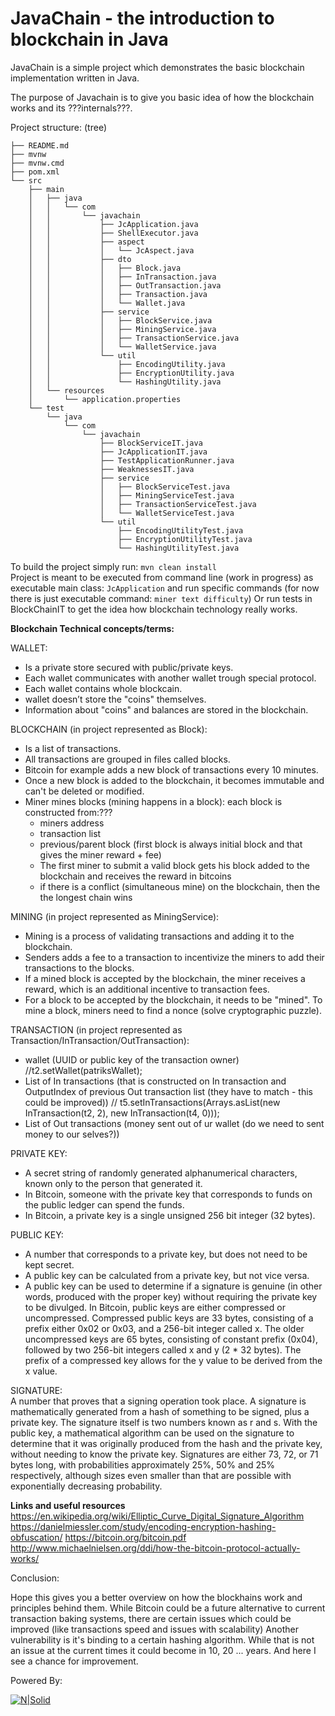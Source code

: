 # JavaChain - the introduction to blockchain in Java 

JavaChain is a simple project which demonstrates the basic blockchain implementation written in Java. 

The purpose of Javachain is to give you basic idea of how the blockchain works and its ???internals???. 

Project structure: (tree)
```
├── README.md
├── mvnw
├── mvnw.cmd
├── pom.xml
└── src
    ├── main
    │   ├── java
    │   │   └── com
    │   │       └── javachain
    │   │           ├── JcApplication.java
    │   │           ├── ShellExecutor.java
    │   │           ├── aspect
    │   │           │   └── JcAspect.java
    │   │           ├── dto
    │   │           │   ├── Block.java
    │   │           │   ├── InTransaction.java
    │   │           │   ├── OutTransaction.java
    │   │           │   ├── Transaction.java
    │   │           │   └── Wallet.java
    │   │           ├── service
    │   │           │   ├── BlockService.java
    │   │           │   ├── MiningService.java
    │   │           │   ├── TransactionService.java
    │   │           │   └── WalletService.java
    │   │           └── util
    │   │               ├── EncodingUtility.java
    │   │               ├── EncryptionUtility.java
    │   │               └── HashingUtility.java
    │   └── resources
    │       └── application.properties
    └── test
        └── java
            └── com
                └── javachain
                    ├── BlockServiceIT.java
                    ├── JcApplicationIT.java
                    ├── TestApplicationRunner.java
                    ├── WeaknessesIT.java
                    ├── service
                    │   ├── BlockServiceTest.java
                    │   ├── MiningServiceTest.java
                    │   ├── TransactionServiceTest.java
                    │   └── WalletServiceTest.java
                    └── util
                        ├── EncodingUtilityTest.java
                        ├── EncryptionUtilityTest.java
                        └── HashingUtilityTest.java
```                       


To build the project simply run:
`mvn clean install`     
Project is meant to be executed from command line (work in progress) as executable main class:
`JcApplication` 
and run specific commands (for now there is just executable command: `miner text difficulty`)
Or run tests in BlockChainIT to get the idea how blockchain technology really works.

**Blockchain Technical concepts/terms:**    

WALLET:
- Is a private store secured with public/private keys. 
- Each wallet communicates with another wallet trough special protocol. 
- Each wallet contains whole blockcain.
- wallet doesn’t store the "coins" themselves. 
- Information about "coins" and balances are stored in the blockchain.

BLOCKCHAIN (in project represented as Block):
- Is a list of transactions.
- All transactions are grouped in files called blocks. 
- Bitcoin for example adds a new block of transactions every 10 minutes. 
- Once a new block is added to the blockchain, it becomes immutable and can't be deleted or modified. 
- Miner mines blocks (mining happens in a block): each block is constructed from:???
    - miners address
    - transaction list
    - previous/parent block (first block is always initial block and that gives the miner reward + fee)
    - The first miner to submit a valid block gets his block added to the blockchain and receives the reward in bitcoins
    - if there is a conflict (simultaneous mine) on the blockchain, then the the longest chain wins

MINING (in project represented as MiningService):
- Mining is a process of validating transactions and adding it to the blockchain.
- Senders adds a fee to a transaction to incentivize the miners to add their transactions 
  to the blocks.
- If a mined block is accepted by the blockchain, the miner receives a reward, which is an additional 
  incentive to transaction fees.
- For a block to be accepted by the blockchain, it needs to be "mined". 
  To mine a block, miners need to find a nonce (solve cryptographic puzzle). 

TRANSACTION (in project represented as Transaction/InTransaction/OutTransaction):
- wallet (UUID or public key of the transaction owner) //t2.setWallet(patriksWallet);
- List of In transactions (that is constructed on In transaction and OutputIndex of previous Out transaction list 
(they have to match - this could be improved)) // t5.setInTransactions(Arrays.asList(new InTransaction(t2, 2), 
new InTransaction(t4, 0))); 
- List of Out transactions (money sent out of ur wallet (do we need to sent money to our selves?))

PRIVATE KEY:    
- A secret string of randomly generated alphanumerical characters, known only to the person that generated it. 
- In Bitcoin, someone with the private key that corresponds to funds on the public ledger can spend the funds. 
- In Bitcoin, a private key is a single unsigned 256 bit integer (32 bytes).

PUBLIC KEY:     
- A number that corresponds to a private key, but does not need to be kept secret. 
- A public key can be calculated from a private key, but not vice versa. 
- A public key can be used to determine if a signature is genuine (in other words, produced with the proper key) 
without requiring the private key to be divulged. In Bitcoin, public keys are either compressed or uncompressed. 
Compressed public keys are 33 bytes, consisting of a prefix either 0x02 or 0x03, and a 256-bit integer called x. 
The older uncompressed keys are 65 bytes, consisting of constant prefix (0x04), 
followed by two 256-bit integers called x and y (2 * 32 bytes). 
The prefix of a compressed key allows for the y value to be derived from the x value.

SIGNATURE:      
A number that proves that a signing operation took place. 
A signature is mathematically generated from a hash of something to be signed, plus a private key. 
The signature itself is two numbers known as r and s. 
With the public key, a mathematical algorithm can be used on the signature to determine that it was originally 
produced from the hash and the private key, without needing to know the private key. 
Signatures are either 73, 72, or 71 bytes long, with probabilities approximately 25%, 50% and 25% respectively, 
although sizes even smaller than that are possible with exponentially decreasing probability.


**Links and useful resources**
https://en.wikipedia.org/wiki/Elliptic_Curve_Digital_Signature_Algorithm
https://danielmiessler.com/study/encoding-encryption-hashing-obfuscation/
https://bitcoin.org/bitcoin.pdf
http://www.michaelnielsen.org/ddi/how-the-bitcoin-protocol-actually-works/

Conclusion: 
    
Hope this gives you a better overview on how the blockhains work and principles
behind them. 
While Bitcoin could be a future alternative to current transaction baking systems, there are certain issues which could be improved 
(like transactions speed and issues with scalability)
Another vulnerability is it's binding to a certain hashing algorithm. While that is not 
an issue at the current times it could become in 10, 20 ... years. 
And here I see a chance for improvement. 

Powered By: 

[![N|Solid](http://mubigo.com/mubigo-logo.png)](https://mubigo.com)